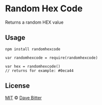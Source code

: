 # Random Hex Code
Returns a random HEX value

## Usage
    npm install randomhexcode

    var randomhexcode = require(randomhexcode)
    
    var hex = randomhexcode()
    // returns for example: #0eca44

## License
[MIT](LICENSE.md) © [Dave Bitter](https://github.com/DaveBitter/)